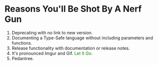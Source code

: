 # Reasons You'll Be Shot By A Nerf Gun

1. Deprecating with no link to new version.
2. Documenting a Type-Safe language without including parameters and functions.
3. Release functionality with documentation or release notes.
4. It's pronounced Imgur and Gif. <font color="green">Let It Go.</font>
5. Pedantree.
